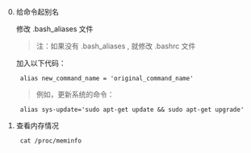 0. 给命令起别名

    修改 .bash_aliases 文件
    > 注：如果没有 .bash_aliases , 就修改 .bashrc 文件
    
    加入以下代码：
        
        alias new_command_name = 'original_command_name'
        
    > 例如，更新系统的命令：
    
    	alias sys-update='sudo apt-get update && sudo apt-get upgrade'

0. 查看内存情况

		cat /proc/meminfo
